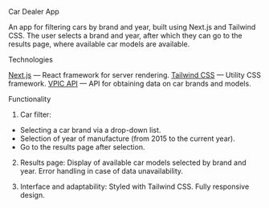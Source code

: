 Car Dealer App

An app for filtering cars by brand and year, built using Next.js and Tailwind CSS. The user selects a brand and year, after which they can go to the results page, where available car models are available.



 Technologies

[Next.js](https://nextjs.org/) — React framework for server rendering.
[Tailwind CSS](https://tailwindcss.com/) — Utility CSS framework.
[VPIC API](https://vpic.nhtsa.dot.gov/api/) — API for obtaining data on car brands and models.



 Functionality

1. Car filter:
- Selecting a car brand via a drop-down list.
- Selection of year of manufacture (from 2015 to the current year).
- Go to the results page after selection.

2. Results page:
Display of available car models selected by brand and year.
Error handling in case of data unavailability.

3. Interface and adaptability:
Styled with Tailwind CSS.
Fully responsive design.
